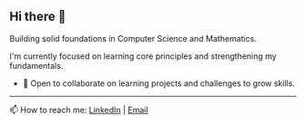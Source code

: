 ## Hi there 👋

Building solid foundations in Computer Science and Mathematics.

I'm currently focused on learning core principles and strengthening my fundamentals.

- 👯 Open to collaborate on learning projects and challenges to grow skills.

---

📫 How to reach me: [LinkedIn](//soon) | [Email](//soon)

